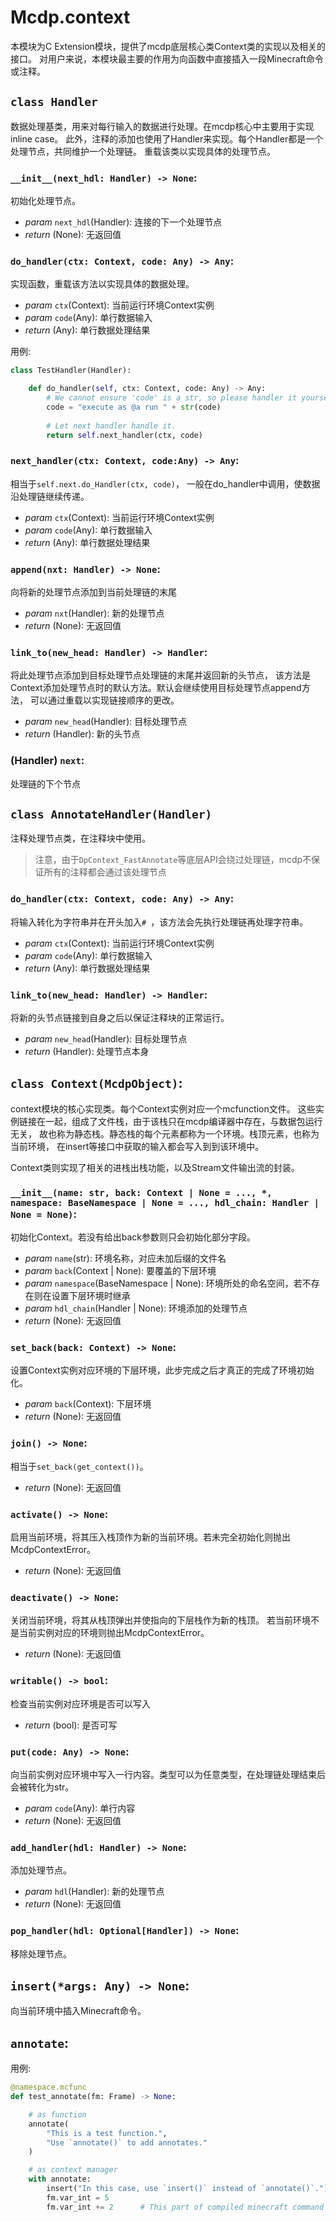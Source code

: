 # Mcdp.context

本模块为C Extension模块，提供了mcdp底层核心类Context类的实现以及相关的接口。
对用户来说，本模块最主要的作用为向函数中直接插入一段Minecraft命令或注释。

## `class Handler`
数据处理基类，用来对每行输入的数据进行处理。在mcdp核心中主要用于实现inline case。
此外，注释的添加也使用了Handler来实现。每个Handler都是一个处理节点，共同维护一个处理链。
重载该类以实现具体的处理节点。

### `__init__(next_hdl: Handler) -> None`:
初始化处理节点。

- *param* `next_hdl`(Handler): 连接的下一个处理节点
- *return* (None): 无返回值

### `do_handler(ctx: Context, code: Any) -> Any`:
实现函数，重载该方法以实现具体的数据处理。

- *param* `ctx`(Context): 当前运行环境Context实例
- *param* `code`(Any): 单行数据输入
- *return* (Any): 单行数据处理结果

用例:
```py
class TestHandler(Handler):

    def do_handler(self, ctx: Context, code: Any) -> Any:
        # We cannot ensure 'code' is a str, so please handler it yourself.
        code = "execute as @a run " + str(code)
        
        # Let next handler handle it.
        return self.next_handler(ctx, code)
```

### `next_handler(ctx: Context, code:Any) -> Any`:
相当于`self.next.do_Handler(ctx, code)`，
一般在do_handler中调用，使数据沿处理链继续传递。

- *param* `ctx`(Context): 当前运行环境Context实例
- *param* `code`(Any): 单行数据输入
- *return* (Any): 单行数据处理结果

### `append(nxt: Handler) -> None`:
向将新的处理节点添加到当前处理链的末尾

- *param* `nxt`(Handler): 新的处理节点
- *return* (None): 无返回值

### `link_to(new_head: Handler) -> Handler`:
将此处理节点添加到目标处理节点处理链的末尾并返回新的头节点，
该方法是Context添加处理节点时的默认方法。默认会继续使用目标处理节点append方法，
可以通过重载以实现链接顺序的更改。

- *param* `new_head`(Handler): 目标处理节点
- *return* (Handler): 新的头节点

### (Handler) `next`:
处理链的下个节点


## `class AnnotateHandler(Handler)`
注释处理节点类，在注释块中使用。

> 注意，由于`DpContext_FastAnnotate`等底层API会绕过处理链，mcdp不保证所有的注释都会通过该处理节点

### `do_handler(ctx: Context, code: Any) -> Any`:
将输入转化为字符串并在开头加入`# `，该方法会先执行处理链再处理字符串。

- *param* `ctx`(Context): 当前运行环境Context实例
- *param* `code`(Any): 单行数据输入
- *return* (Any): 单行数据处理结果

### `link_to(new_head: Handler) -> Handler`:
将新的头节点链接到自身之后以保证注释块的正常运行。

- *param* `new_head`(Handler): 目标处理节点
- *return* (Handler): 处理节点本身

## `class Context(McdpObject)`:
context模块的核心实现类。每个Context实例对应一个mcfunction文件。
这些实例链接在一起，组成了文件栈，由于该栈只在mcdp编译器中存在，与数据包运行无关，
故也称为静态栈。静态栈的每个元素都称为一个环境。栈顶元素，也称为当前环境，
在insert等接口中获取的输入都会写入到到该环境中。

Context类则实现了相关的进栈出栈功能，以及Stream文件输出流的封装。

### `__init__(name: str, back: Context | None = ..., *, namespace: BaseNamespace | None = ..., hdl_chain: Handler | None = None)`:
初始化Context。若没有给出back参数则只会初始化部分字段。

- *param* `name`(str): 环境名称，对应未加后缀的文件名
- *param* `back`(Context | None): 要覆盖的下层环境
- *param* `namespace`(BaseNamespace | None): 环境所处的命名空间，若不存在则在设置下层环境时继承
- *param* `hdl_chain`(Handler | None): 环境添加的处理节点
- *return* (None): 无返回值

### `set_back(back: Context) -> None`:
设置Context实例对应环境的下层环境，此步完成之后才真正的完成了环境初始化。

- *param* `back`(Context): 下层环境
- *return* (None): 无返回值

### `join() -> None`:
相当于`set_back(get_context())`。

- *return* (None): 无返回值

### `activate() -> None`:
启用当前环境，将其压入栈顶作为新的当前环境。若未完全初始化则抛出McdpContextError。

- *return* (None): 无返回值

### `deactivate() -> None`:
关闭当前环境，将其从栈顶弹出并使指向的下层栈作为新的栈顶。
若当前环境不是当前实例对应的环境则抛出McdpContextError。

- *return* (None): 无返回值

### `writable() -> bool`:
检查当前实例对应环境是否可以写入

- *return* (bool): 是否可写

### `put(code: Any) -> None`:
向当前实例对应环境中写入一行内容。类型可以为任意类型，在处理链处理结束后会被转化为str。

- *param* `code`(Any): 单行内容
- *return* (None): 无返回值

### `add_handler(hdl: Handler) -> None`:
添加处理节点。

- *param* `hdl`(Handler): 新的处理节点
- *return* (None): 无返回值

### `pop_handler(hdl: Optional[Handler]) -> None`:
移除处理节点。


## `insert(*args: Any) -> None`:
向当前环境中插入Minecraft命令。

## `annotate`:
用例:
```py
@namespace.mcfunc
def test_annotate(fm: Frame) -> None:

    # as function
    annotate(
        "This is a test function.",
        "Use `annotate()` to add annotates."
    )

    # as context manager
    with annotate:
        insert("In this case, use `insert()` instead of `annotate()`.")
        fm.var_int = 5
        fm.var_int += 2      # This part of compiled minecraft command will turn into annotates too.
```